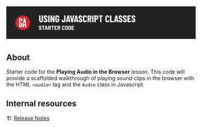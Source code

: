 # ![Using JavaScript Classes - Starter Code](./internal-resources/assets/hero.png)

## About

Starter code for the **Playing Audio in the Browser** lesson. This code will provide a scaffolded walkthrough of playing sound clips in the browser with the HTML `<audio>` tag and the `Audio` class in Javascript.


## Internal resources

🏗️ [Release Notes](./internal-resources/release-notes.md)
